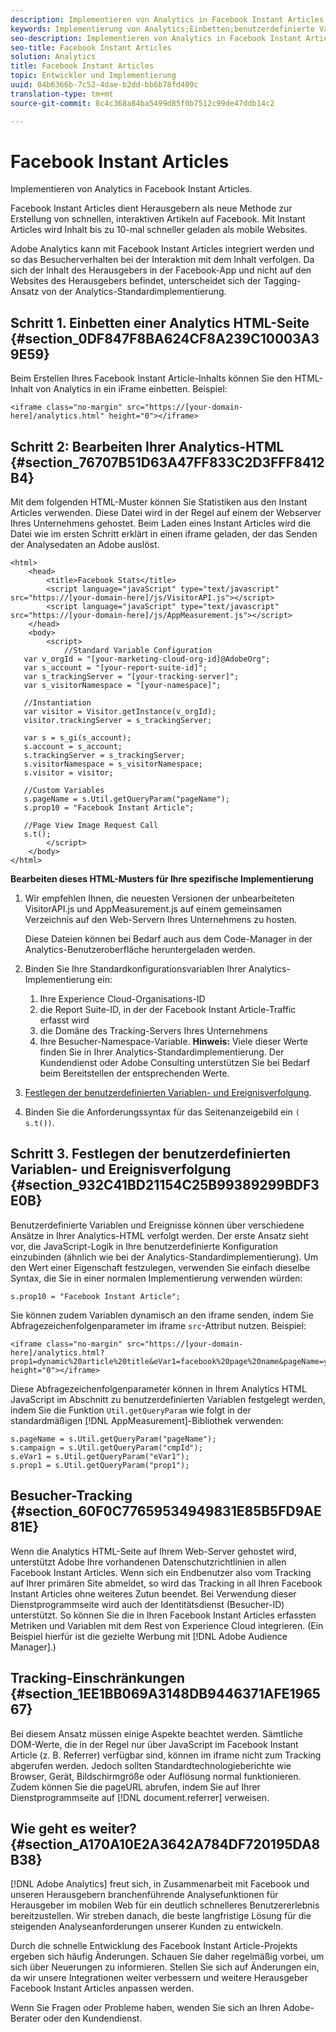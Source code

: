 ```yaml
---
description: Implementieren von Analytics in Facebook Instant Articles.
keywords: Implementierung von Analytics;Einbetten;benutzerdefinierte Variable;benutzerspezifisches Ereignis;Besucher-Tracking;Tracking;Einschränkungen
seo-description: Implementieren von Analytics in Facebook Instant Articles.
seo-title: Facebook Instant Articles
solution: Analytics
title: Facebook Instant Articles
topic: Entwickler und Implementierung
uuid: 04b6366b-7c52-4dae-b2dd-bb6b78fd409c
translation-type: tm+mt
source-git-commit: 8c4c368a84ba5499d85f0b7512c99de47ddb14c2

---
```



# Facebook Instant Articles

Implementieren von Analytics in Facebook Instant Articles.

Facebook Instant Articles dient Herausgebern als neue Methode zur Erstellung von schnellen, interaktiven Artikeln auf Facebook. Mit Instant Articles wird Inhalt bis zu 10-mal schneller geladen als mobile Websites.

Adobe Analytics kann mit Facebook Instant Articles integriert werden und so das Besucherverhalten bei der Interaktion mit dem Inhalt verfolgen. Da sich der Inhalt des Herausgebers in der Facebook-App und nicht auf den Websites des Herausgebers befindet, unterscheidet sich der Tagging-Ansatz von der Analytics-Standardimplementierung.

## Schritt 1. Einbetten einer Analytics HTML-Seite {#section_0DF847F8BA624CF8A239C10003A39E59}

Beim Erstellen Ihres Facebook Instant Article-Inhalts können Sie den HTML-Inhalt von Analytics in ein iFrame einbetten. Beispiel:

```
<iframe class="no-margin" src="https://[your-domain-here]/analytics.html" height="0"></iframe>
```

## Schritt 2: Bearbeiten Ihrer Analytics-HTML {#section_76707B51D63A47FF833C2D3FFF8412B4}

Mit dem folgenden HTML-Muster können Sie Statistiken aus den Instant Articles verwenden. Diese Datei wird in der Regel auf einem der Webserver Ihres Unternehmens gehostet. Beim Laden eines Instant Articles wird die Datei wie im ersten Schritt erklärt in einen iframe geladen, der das Senden der Analysedaten an Adobe auslöst.

```
<html> 
    <head> 
        <title>Facebook Stats</title> 
        <script language="javaScript" type="text/javascript" src="https://[your-domain-here]/js/VisitorAPI.js"></script> 
        <script language="javaScript" type="text/javascript" src="https://[your-domain-here]/js/AppMeasurement.js"></script> 
    </head> 
    <body> 
        <script> 
            //Standard Variable Configuration 
   var v_orgId = "[your-marketing-cloud-org-id]@AdobeOrg"; 
   var s_account = "[your-report-suite-id]"; 
   var s_trackingServer = "[your-tracking-server]"; 
   var s_visitorNamespace = "[your-namespace]"; 
     
   //Instantiation 
   var visitor = Visitor.getInstance(v_orgId); 
   visitor.trackingServer = s_trackingServer; 
     
   var s = s_gi(s_account); 
   s.account = s_account; 
   s.trackingServer = s_trackingServer; 
   s.visitorNamespace = s_visitorNamespace; 
   s.visitor = visitor; 
     
   //Custom Variables 
   s.pageName = s.Util.getQueryParam("pageName"); 
   s.prop10 = "Facebook Instant Article"; 
       
   //Page View Image Request Call 
   s.t(); 
        </script> 
    </body> 
</html> 
```

**Bearbeiten dieses HTML-Musters für Ihre spezifische Implementierung**

1. Wir empfehlen Ihnen, die neuesten Versionen der unbearbeiteten VisitorAPI.js und AppMeasurement.js auf einem gemeinsamen Verzeichnis auf den Web-Servern Ihres Unternehmens zu hosten.

   Diese Dateien können bei Bedarf auch aus dem Code-Manager in der Analytics-Benutzeroberfläche heruntergeladen werden.

1. Binden Sie Ihre Standardkonfigurationsvariablen Ihrer Analytics-Implementierung ein:

   1. Ihre Experience Cloud-Organisations-ID
   1. die Report Suite-ID, in der der Facebook Instant Article-Traffic erfasst wird
   1. die Domäne des Tracking-Servers Ihres Unternehmens
   1. Ihre Besucher-Namespace-Variable. **Hinweis:** Viele dieser Werte finden Sie in Ihrer Analytics-Standardimplementierung. Der Kundendienst oder Adobe Consulting unterstützen Sie bei Bedarf beim Bereitstellen der entsprechenden Werte.

1. [Festlegen der benutzerdefinierten Variablen- und Ereignisverfolgung](/help/implement/js-implementation/analytics-facebook-instant-articles.md#section_932C41BD21154C25B99389299BDF3E0B).
1. Binden Sie die Anforderungssyntax für das Seitenanzeigebild ein `( s.t())`.

## Schritt 3. Festlegen der benutzerdefinierten Variablen- und Ereignisverfolgung {#section_932C41BD21154C25B99389299BDF3E0B}

Benutzerdefinierte Variablen und Ereignisse können über verschiedene Ansätze in Ihrer Analytics-HTML verfolgt werden. Der erste Ansatz sieht vor, die JavaScript-Logik in Ihre benutzerdefinierte Konfiguration einzubinden (ähnlich wie bei der Analytics-Standardimplementierung). Um den Wert einer Eigenschaft festzulegen, verwenden Sie einfach dieselbe Syntax, die Sie in einer normalen Implementierung verwenden würden:

```
s.prop10 = "Facebook Instant Article";
```

Sie können zudem Variablen dynamisch an den iframe senden, indem Sie Abfragezeichenfolgenparameter im iframe `src`-Attribut nutzen. Beispiel:

```
<iframe class="no-margin" src="https://[your-domain-here]/analytics.html?prop1=dynamic%20article%20title&eVar1=facebook%20page%20name&pageName=your%20page%20name%20here&cmpId=your%20campaignID%20here" height="0"></iframe>
```

Diese Abfragezeichenfolgenparameter können in Ihrem Analytics HTML JavaScript im Abschnitt zu benutzerdefinierten Variablen festgelegt werden, indem Sie die Funktion `Util.getQueryParam` wie folgt in der standardmäßigen [!DNL AppMeasurement]-Bibliothek verwenden:

```
s.pageName = s.Util.getQueryParam("pageName"); 
s.campaign = s.Util.getQueryParam("cmpId"); 
s.eVar1 = s.Util.getQueryParam("eVar1"); 
s.prop1 = s.Util.getQueryParam("prop1"); 
```

## Besucher-Tracking {#section_60F0C77659534949831E85B5FD9AE81E}

Wenn die Analytics HTML-Seite auf Ihrem Web-Server gehostet wird, unterstützt Adobe Ihre vorhandenen Datenschutzrichtlinien in allen Facebook Instant Articles. Wenn sich ein Endbenutzer also vom Tracking auf Ihrer primären Site abmeldet, so wird das Tracking in all Ihren Facebook Instant Articles ohne weiteres Zutun beendet. Bei Verwendung dieser Dienstprogrammseite wird auch der Identitätsdienst (Besucher-ID) unterstützt. So können Sie die in Ihren Facebook Instant Articles erfassten Metriken und Variablen mit dem Rest von Experience Cloud integrieren. (Ein Beispiel hierfür ist die gezielte Werbung mit [!DNL Adobe Audience Manager].)

## Tracking-Einschränkungen {#section_1EE1BB069A3148DB9446371AFE196567}

Bei diesem Ansatz müssen einige Aspekte beachtet werden. Sämtliche DOM-Werte, die in der Regel nur über JavaScript im Facebook Instant Article (z. B. Referrer) verfügbar sind, können im iframe nicht zum Tracking abgerufen werden. Jedoch sollten Standardtechnologieberichte wie Browser, Gerät, Bildschirmgröße oder Auflösung normal funktionieren. Zudem können Sie die pageURL abrufen, indem Sie auf Ihrer Dienstprogrammseite auf [!DNL document.referrer] verweisen.

## Wie geht es weiter? {#section_A170A10E2A3642A784DF720195DA8B38}

[!DNL Adobe Analytics] freut sich, in Zusammenarbeit mit Facebook und unseren Herausgebern branchenführende Analysefunktionen für Herausgeber im mobilen Web für ein deutlich schnelleres Benutzererlebnis bereitzustellen. Wir streben danach, die beste langfristige Lösung für die steigenden Analyseanforderungen unserer Kunden zu entwickeln.

Durch die schnelle Entwicklung des Facebook Instant Article-Projekts ergeben sich häufig Änderungen. Schauen Sie daher regelmäßig vorbei, um sich über Neuerungen zu informieren. Stellen Sie sich auf Änderungen ein, da wir unsere Integrationen weiter verbessern und weitere Herausgeber Facebook Instant Articles anpassen werden.

Wenn Sie Fragen oder Probleme haben, wenden Sie sich an Ihren Adobe-Berater oder den Kundendienst.
